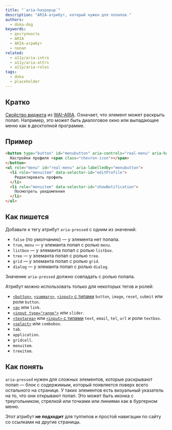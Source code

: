 ```yaml
---
title: "`aria-haspopup`"
description: "ARIA-атрибут, который нужен для попапов."
authors:
  - doka-dog
keywords:
  - доступность
  - ARIA
  - ARIA-атрибут
  - попап
related:
  - a11y/aria-intro
  - a11y/aria-attrs
  - a11y/aria-roles
tags:
  - doka
  - placeholder
---
```


## Кратко

[Свойство виджета](/a11y/aria-attrs/#atributy-vidzhetov) из [WAI-ARIA](/a11y/aria-intro/#specifikaciya). Означает, что элемент может раскрыть попап. Например, это может быть диалоговое окно или выпадающее меню как в десктопной программе.

## Пример

```html
<button type="button" id="menubutton" aria-controls="real-menu" aria-haspopup="true">
  Настройки профиля <span class="chevron-icon"></span>
</button>
<ul role="menu" id="real-menu" aria-labelledby="menubutton">
  <li role="menuitem" data-selector-id="editProfile">
    Редактировать профиль
  </li>
  <li role="menuitem" data-selector-id="showNotification">
    Посмотреть уведомления
  </li>
</ul>
```

## Как пишется

Добавьте к тегу атрибут `aria-pressed` с одним из значений:

- `false` (по умолчанию) — у элемента нет попапа.
- `true`, `menu` — у элеманта попап с ролью `menu`.
- `listbox` — у элеманта попап с ролью `listbox`.
- `tree` — у элеманта попап с ролью `tree`.
- `grid` — у элеманта попап с ролью `grid`.
- `dialog` — у элеманта попап с ролью `dialog`.

Значение `aria-pressed` должно совпадать с ролью попапа.

Атрибут можно использовать только для некоторых тегов и ролей:

- [`<button>`](/html/button/), [`<summary>`](/html/details/), [`<input>` c типами](/html/input/#type) `button`, `image`, `reset`, `submit` или роли `button`.
- [`<a>`](/html/link/) или `link`.
- [`<input type="range">`](/html/input/#type) или `slider`.
- [`<textarea>`](/html/textarea/) или [`<input>` с типами](/html/input/#type) `text`, `email`, `tel`, `url` и роли `textbox`.
- [`<select>`](/html/select/) или `combobox`.
- `tab`.
- `application`.
- `gridcell`.
- `menuitem`.
- `treeitem`.

## Как понять

`aria-pressed` нужен для сложных элементов, которые раскрывают попап — блок с содержимым, который появляется поверх всего остального на странице. У таких элементов есть визуальный указатель на то, что они открывают попап. Это может быть иконка с треугольником, стрелкой или точками или линиями как в бургерном меню.

Этот атрибут **не подходит** для тултипов и простой навигации по сайту со ссылками на другие страницы.
